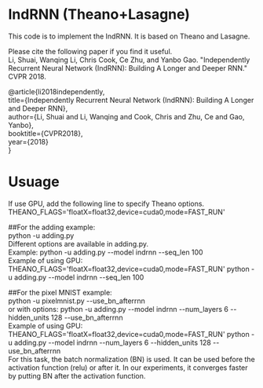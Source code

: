 # IndRNN (Theano+Lasagne)
This code is to implement the IndRNN. It is based on Theano and Lasagne.

Please cite the following paper if you find it useful.  
Li, Shuai, Wanqing Li, Chris Cook, Ce Zhu, and Yanbo Gao. "Independently Recurrent Neural Network (IndRNN): Building A Longer and Deeper RNN." CVPR 2018.

@article{li2018independently,  
  title={Independently Recurrent Neural Network (IndRNN): Building A Longer and Deeper RNN},  
  author={Li, Shuai and Li, Wanqing and Cook, Chris and Zhu, Ce and Gao, Yanbo},  
  booktitle={CVPR2018},  
  year={2018}  
} 

# Usuage 
If use GPU, add the following line to specify Theano options.  
THEANO_FLAGS='floatX=float32,device=cuda0,mode=FAST_RUN'   

##For the adding example:   
python -u adding.py  
Different options are available in adding.py.  
Example: python -u adding.py --model indrnn --seq_len 100  
Example of using GPU: THEANO_FLAGS='floatX=float32,device=cuda0,mode=FAST_RUN' python -u adding.py --model indrnn --seq_len 100  

##For the pixel MNIST example:  
python -u pixelmnist.py --use_bn_afterrnn   
or with options: 
python -u adding.py --model indrnn --num_layers 6 --hidden_units 128 --use_bn_afterrnn  
Example of using GPU: THEANO_FLAGS='floatX=float32,device=cuda0,mode=FAST_RUN' python -u adding.py --model indrnn --num_layers 6 --hidden_units 128 --use_bn_afterrnn  
For this task, the batch normalization (BN) is used. It can be used before the activation function (relu) or after it. In our experiments, it converges faster by putting BN after the activation function.  
